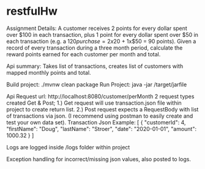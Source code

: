# restfulHw
Assignment Details:
A customer receives 2 points for every dollar spent over $100 in each transaction, plus 1 point for every dollar spent over $50 in each transaction
(e.g. a $120 purchase = 2x$20 + 1x$50 = 90 points).
Given a record of every transaction during a three month period, calculate the reward points earned for each customer per month and total.

Api summary: Takes list of transactions, creates list of customers with mapped monthly points and total.

Build project: ./mvnw clean package
Run Project: java -jar /target/jarfile

Api Request url: http://localhost:8080/customer/perMonth
2 request types created Get & Post;
1.) Get request will use transaction.json file within project to create return list. 
2.) Post request expects a RequestBody with list of transactions via json. 
    (I recommend using postman to easily create and test your own data set).
Transaction Json Example: 
[
    {
        "customerId": 4,
        "firstName": "Doug",
        "lastName": "Stroer",
        "date": "2020-01-01",
        "amount": 1000.32
    }
]

Logs are logged inside /logs folder within project

Exception handling for incorrect/missing json values, also posted to logs.
